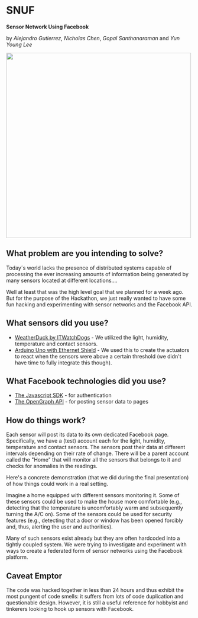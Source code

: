 SNUF
====

**Sensor Network Using Facebook**

by _Alejandro Gutierrez_, _Nicholas Chen_, _Gopal Santhanaraman_ and _Yun Young Lee_

<img src="http://i46.tinypic.com/33yp5k7.jpg" height="500px"/>

What problem are you intending to solve?
----------------------------------------

Today´s world lacks the presence of distributed systems capable of processing the ever increasing amounts of information being generated by many sensors located at different locations....

Well at least that was the high level goal that we planned for a week ago. But for the purpose of the Hackathon, we just really wanted to have some fun hacking and experimenting with sensor networks and the Facebook API.

What sensors did you use?
------------------------

* [WeatherDuck by ITWatchDogs](www.itwatchdogs.com/DataSheets/WxDuxDataSheet051003.pdf) - We utilized the light, humidity, temperature and contact sensors.
* [Arduino Uno with Ethernet Shield](http://www.arduino.cc/en/Main/arduinoBoardUno) - We used this to create the actuators to react when the sensors were above a certain threshold (we didn't have time to fully integrate this though).

What Facebook technologies did you use?
---------------------------------------

* [The Javascript SDK](https://developers.facebook.com/docs/reference/javascript/) - for authentication
* [The OpenGraph API](https://developers.facebook.com/docs/opengraph/) - for posting sensor data to pages

How do things work?
-------------------

Each sensor will post its data to its own dedicated Facebook page. Specifically, we have a (test) account each for the light, humidity, temperature and contact sensors. The sensors post their data at different intervals depending on their rate of change.
There will be a parent account called the "Home" that will monitor all the sensors that belongs to it and checks for anomalies in the readings.

Here's a concrete demonstration (that we did during the final presentation) of how things could work in a real setting.

Imagine a home equipped with different sensors monitoring it. Some of these sensors could be used to make the house more comfortable (e.g., detecting that the temperature is uncomfortably warm and subsequently turning the A/C on). Some of the sensors could be used for security features (e.g., detecting that a door or window has been opened forcibly and, thus, alerting the user and authorities). 

Many of such sensors exist already but they are often hardcoded into a tightly coupled system. We were trying to investigate and experiment with ways to create a federated form of sensor networks using the Facebook platform.

Caveat Emptor
-------------

The code was hacked together in less than 24 hours and thus exhibit the most pungent of code smells: it suffers from lots of code duplication and questionable design. However, it is still a useful reference for hobbyist and tinkerers looking to hook up sensors with Facebook.
